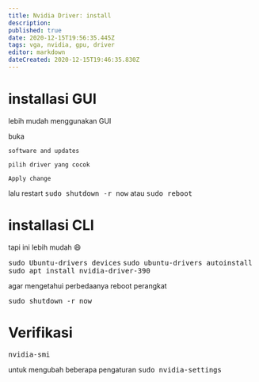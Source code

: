 ```yaml
---
title: Nvidia Driver: install
description: 
published: true
date: 2020-12-15T19:56:35.445Z
tags: vga, nvidia, gpu, driver
editor: markdown
dateCreated: 2020-12-15T19:46:35.830Z
---
```


# installasi GUI
lebih mudah menggunakan GUI

buka
```mermaid 
software and updates
```
```mermaid 
pilih driver yang cocok
```
```mermaid 
Apply change
```

lalu restart
<kbd>sudo shutdown -r now</kbd>
atau
<kbd>sudo reboot</kbd>

# installasi CLI
tapi ini lebih mudah :smile:

<kbd>sudo Ubuntu-drivers devices</kbd>
<kbd>sudo ubuntu-drivers autoinstall</kbd>
<kbd>sudo apt install nvidia-driver-390</kbd>

agar mengetahui perbedaanya reboot perangkat

<kbd>sudo shutdown -r now</kbd>

# Verifikasi
<kbd>nvidia-smi</kbd>

untuk mengubah beberapa pengaturan
<kbd>sudo nvidia-settings</kbd>